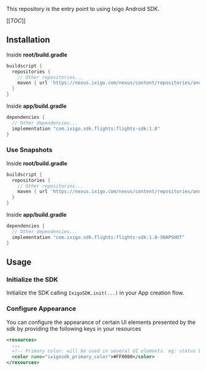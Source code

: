 This repository is the entry point to using Ixigo Android SDK. 

[[_TOC_]]

## Installation

Inside **root/build.gradle**

```groovy
buildscript {
  repositories {
    // Other repositories...
    maven { url 'https://nexus.ixigo.com/nexus/content/repositories/androidshared' }
  }
}
```

Inside **app/build.gradle**

```groovy
dependencies {
  // Other dependencies...
  implementation "com.ixigo.sdk.flights:flights-sdk:1.0"
}
```

### Use Snapshots

Inside **root/build.gradle**

```groovy
buildscript {
  repositories {
    // Other repositories...
    maven { url 'https://nexus.ixigo.com/nexus/content/repositories/androidshared-snapshots' }
  }
}
```

Inside **app/build.gradle**

```groovy
dependencies {
  // Other dependencies...
  implementation "com.ixigo.sdk.flights:flights-sdk:1.0-SNAPSHOT"
}
```

## Usage

### Initialize the SDK

Initialize the SDK calling `IxigoSDK.init(...)` in your App creation flow. 

### Configure Appearance

You can configure the appearance of certain UI elements presented by the sdk by providing the following keys in your resources

```xml
<resources>
  ...
  <!-- Primary color: will be used in several UI elements. eg: status bar bg color-->
  <color name="ixigosdk_primary_color">#FF0000</color>
</resources>
```
